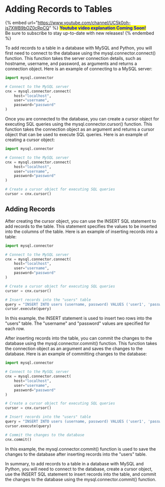 # Adding Records to Tables

{% embed url="https://www.youtube.com/channel/UC5k0oh-js7XWB9bOZ0cRpCQ" %}
<mark style="color:blue;">**Youtube video explanation Coming Soon!**</mark> \
Be sure to subscribe to stay up-to-date with new releases!
{% endembed %}

To add records to a table in a database with MySQL and Python, you will first need to connect to the database using the mysql.connector.connect() function. This function takes the server connection details, such as hostname, username, and password, as arguments and returns a connection object. Here is an example of connecting to a MySQL server:

```python
import mysql.connector

# Connect to the MySQL server
cnx = mysql.connector.connect(
    host="localhost",
    user="username",
    password="password"
)
```

Once you are connected to the database, you can create a cursor object for executing SQL queries using the mysql.connector.cursor() function. This function takes the connection object as an argument and returns a cursor object that can be used to execute SQL queries. Here is an example of creating a cursor object:

```python
import mysql.connector

# Connect to the MySQL server
cnx = mysql.connector.connect(
    host="localhost",
    user="username",
    password="password"
)

# Create a cursor object for executing SQL queries
cursor = cnx.cursor()
```

## Adding Records

After creating the cursor object, you can use the INSERT SQL statement to add records to the table. This statement specifies the values to be inserted into the columns of the table. Here is an example of inserting records into a table:

```python
import mysql.connector

# Connect to the MySQL server
cnx = mysql.connector.connect(
    host="localhost",
    user="username",
    password="password"
)

# Create a cursor object for executing SQL queries
cursor = cnx.cursor()

# Insert records into the "users" table
query = "INSERT INTO users (username, password) VALUES ('user1', 'password1'), ('user2', 'password2')"
cursor.execute(query)
```

In this example, the INSERT statement is used to insert two rows into the "users" table. The "username" and "password" values are specified for each row.

After inserting records into the table, you can commit the changes to the database using the mysql.connector.commit() function. This function takes the connection object as an argument and saves the changes to the database. Here is an example of committing changes to the database:

```python
import mysql.connector

# Connect to the MySQL server
cnx = mysql.connector.connect(
    host="localhost",
    user="username",
    password="password"
)

# Create a cursor object for executing SQL queries
cursor = cnx.cursor()

# Insert records into the "users" table
query = "INSERT INTO users (username, password) VALUES ('user1', 'password1'), ('user2', 'password2')"
cursor.execute(query)

# Commit the changes to the database
cnx.commit()
```

In this example, the mysql.connector.commit() function is used to save the changes to the database after inserting records into the "users" table.

In summary, to add records to a table in a database with MySQL and Python, you will need to connect to the database, create a cursor object, use the INSERT SQL statement to insert records into the table, and commit the changes to the database using the mysql.connector.commit() function.
